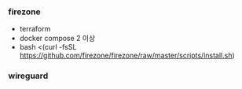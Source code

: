 ### firezone
- terraform
- docker compose 2 이상
- bash <(curl -fsSL https://github.com/firezone/firezone/raw/master/scripts/install.sh)

### wireguard
